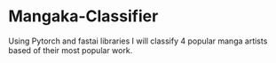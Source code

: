 # Mangaka-Classifier
Using Pytorch and fastai libraries I will classify 4 popular manga artists based of their most popular work.  
